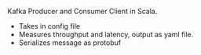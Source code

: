 Kafka Producer and Consumer Client in Scala.
- Takes in config file
- Measures throughput and latency, output as yaml file.
- Serializes message as protobuf
